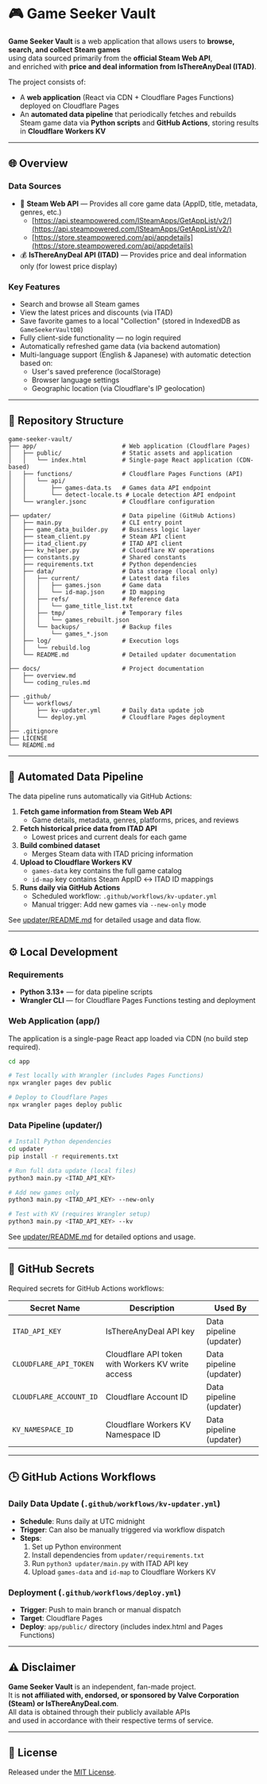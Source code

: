 # 🎮 Game Seeker Vault

**Game Seeker Vault** is a web application that allows users to **browse, search, and collect Steam games**  
using data sourced primarily from the **official Steam Web API**,  
and enriched with **price and deal information from IsThereAnyDeal (ITAD)**.

The project consists of:
- A **web application** (React via CDN + Cloudflare Pages Functions) deployed on Cloudflare Pages
- An **automated data pipeline** that periodically fetches and rebuilds Steam game data
  via **Python scripts** and **GitHub Actions**, storing results in **Cloudflare Workers KV**

---

## 🌐 Overview

### Data Sources
- 🧩 **Steam Web API** — Provides all core game data (AppID, title, metadata, genres, etc.)  
  - [https://api.steampowered.com/ISteamApps/GetAppList/v2/](https://api.steampowered.com/ISteamApps/GetAppList/v2/)
  - [https://store.steampowered.com/api/appdetails](https://store.steampowered.com/api/appdetails)
- 💰 **IsThereAnyDeal API (ITAD)** — Provides price and deal information only (for lowest price display)

### Key Features
- Search and browse all Steam games
- View the latest prices and discounts (via ITAD)
- Save favorite games to a local "Collection" (stored in IndexedDB as `GameSeekerVaultDB`)
- Fully client-side functionality — no login required
- Automatically refreshed game data (via backend automation)
- Multi-language support (English & Japanese) with automatic detection based on:
  - User's saved preference (localStorage)
  - Browser language settings
  - Geographic location (via Cloudflare's IP geolocation)

---

## 🧩 Repository Structure

```
game-seeker-vault/
├── app/                        # Web application (Cloudflare Pages)
│   ├── public/                 # Static assets and application
│   │   └── index.html          # Single-page React application (CDN-based)
│   ├── functions/              # Cloudflare Pages Functions (API)
│   │   └── api/
│   │       ├── games-data.ts   # Games data API endpoint
│   │       └── detect-locale.ts # Locale detection API endpoint
│   └── wrangler.jsonc          # Cloudflare configuration
│
├── updater/                    # Data pipeline (GitHub Actions)
│   ├── main.py                 # CLI entry point
│   ├── game_data_builder.py    # Business logic layer
│   ├── steam_client.py         # Steam API client
│   ├── itad_client.py          # ITAD API client
│   ├── kv_helper.py            # Cloudflare KV operations
│   ├── constants.py            # Shared constants
│   ├── requirements.txt        # Python dependencies
│   ├── data/                   # Data storage (local only)
│   │   ├── current/            # Latest data files
│   │   │   ├── games.json      # Game data
│   │   │   └── id-map.json     # ID mapping
│   │   ├── refs/               # Reference data
│   │   │   └── game_title_list.txt
│   │   ├── tmp/                # Temporary files
│   │   │   └── games_rebuilt.json
│   │   └── backups/            # Backup files
│   │       └── games_*.json
│   ├── log/                    # Execution logs
│   │   └── rebuild.log
│   └── README.md               # Detailed updater documentation
│
├── docs/                       # Project documentation
│   ├── overview.md
│   └── coding_rules.md
│
├── .github/
│   └── workflows/
│       ├── kv-updater.yml      # Daily data update job
│       └── deploy.yml          # Cloudflare Pages deployment
│
├── .gitignore
├── LICENSE
└── README.md
```

---

## 🔄 Automated Data Pipeline

The data pipeline runs automatically via GitHub Actions:

1. **Fetch game information from Steam Web API**
   - Game details, metadata, genres, platforms, prices, and reviews
2. **Fetch historical price data from ITAD API**
   - Lowest prices and current deals for each game
3. **Build combined dataset**
   - Merges Steam data with ITAD pricing information
4. **Upload to Cloudflare Workers KV**
   - `games-data` key contains the full game catalog
   - `id-map` key contains Steam AppID ↔ ITAD ID mappings
5. **Runs daily via GitHub Actions**
   - Scheduled workflow: `.github/workflows/kv-updater.yml`
   - Manual trigger: Add new games via `--new-only` mode

See [updater/README.md](updater/README.md) for detailed usage and data flow.

---

## ⚙️ Local Development

### Requirements
- **Python 3.13+** — for data pipeline scripts
- **Wrangler CLI** — for Cloudflare Pages Functions testing and deployment

### Web Application (app/)

The application is a single-page React app loaded via CDN (no build step required).

```bash
cd app

# Test locally with Wrangler (includes Pages Functions)
npx wrangler pages dev public

# Deploy to Cloudflare Pages
npx wrangler pages deploy public
```

### Data Pipeline (updater/)

```bash
# Install Python dependencies
cd updater
pip install -r requirements.txt

# Run full data update (local files)
python3 main.py <ITAD_API_KEY>

# Add new games only
python3 main.py <ITAD_API_KEY> --new-only

# Test with KV (requires Wrangler setup)
python3 main.py <ITAD_API_KEY> --kv
```

See [updater/README.md](updater/README.md) for detailed options and usage.

---

## 🔐 GitHub Secrets

Required secrets for GitHub Actions workflows:

| Secret Name | Description | Used By |
|------------|-------------|---------|
| `ITAD_API_KEY` | IsThereAnyDeal API key | Data pipeline (updater) |
| `CLOUDFLARE_API_TOKEN` | Cloudflare API token with Workers KV write access | Data pipeline (updater) |
| `CLOUDFLARE_ACCOUNT_ID` | Cloudflare Account ID | Data pipeline (updater) |
| `KV_NAMESPACE_ID` | Cloudflare Workers KV Namespace ID | Data pipeline (updater) |

---

## 🕒 GitHub Actions Workflows

### Daily Data Update (`.github/workflows/kv-updater.yml`)
- **Schedule**: Runs daily at UTC midnight
- **Trigger**: Can also be manually triggered via workflow dispatch
- **Steps**:
  1. Set up Python environment
  2. Install dependencies from `updater/requirements.txt`
  3. Run `python3 updater/main.py` with ITAD API key
  4. Upload `games-data` and `id-map` to Cloudflare Workers KV

### Deployment (`.github/workflows/deploy.yml`)
- **Trigger**: Push to main branch or manual dispatch
- **Target**: Cloudflare Pages
- **Deploy**: `app/public/` directory (includes index.html and Pages Functions)

---

## ⚠️ Disclaimer

**Game Seeker Vault** is an independent, fan-made project.  
It is **not affiliated with, endorsed, or sponsored by Valve Corporation (Steam) or IsThereAnyDeal.com**.  
All data is obtained through their publicly available APIs  
and used in accordance with their respective terms of service.

---

## 🧾 License
Released under the [MIT License](LICENSE).
